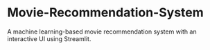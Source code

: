 # Movie-Recommendation-System
A machine learning-based movie recommendation system with an interactive UI using Streamlit.
